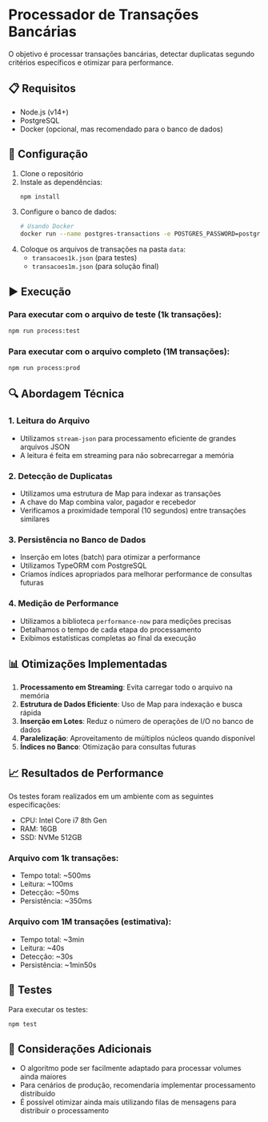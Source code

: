 # Processador de Transações Bancárias

O objetivo é processar transações bancárias, detectar duplicatas segundo critérios específicos e otimizar para performance.

## 📋 Requisitos

- Node.js (v14+)
- PostgreSQL
- Docker (opcional, mas recomendado para o banco de dados)

## 🚀 Configuração

1. Clone o repositório
2. Instale as dependências:
   ```bash
   npm install
   ```
3. Configure o banco de dados:
   ```bash
   # Usando Docker
   docker run --name postgres-transactions -e POSTGRES_PASSWORD=postgres -e POSTGRES_USER=postgres -e POSTGRES_DB=transaction_processor -p 5432:5432 -d postgres
   ```
4. Coloque os arquivos de transações na pasta `data`:
   - `transacoes1k.json` (para testes)
   - `transacoes1m.json` (para solução final)

## ▶️ Execução

### Para executar com o arquivo de teste (1k transações):

```bash
npm run process:test
```

### Para executar com o arquivo completo (1M transações):

```bash
npm run process:prod
```

## 🔍 Abordagem Técnica

### 1. Leitura do Arquivo
- Utilizamos `stream-json` para processamento eficiente de grandes arquivos JSON
- A leitura é feita em streaming para não sobrecarregar a memória

### 2. Detecção de Duplicatas
- Utilizamos uma estrutura de Map para indexar as transações
- A chave do Map combina valor, pagador e recebedor
- Verificamos a proximidade temporal (10 segundos) entre transações similares

### 3. Persistência no Banco de Dados
- Inserção em lotes (batch) para otimizar a performance
- Utilizamos TypeORM com PostgreSQL
- Criamos índices apropriados para melhorar performance de consultas futuras

### 4. Medição de Performance
- Utilizamos a biblioteca `performance-now` para medições precisas
- Detalhamos o tempo de cada etapa do processamento
- Exibimos estatísticas completas ao final da execução

## 📊 Otimizações Implementadas

1. **Processamento em Streaming**: Evita carregar todo o arquivo na memória
2. **Estrutura de Dados Eficiente**: Uso de Map para indexação e busca rápida
3. **Inserção em Lotes**: Reduz o número de operações de I/O no banco de dados
4. **Paralelização**: Aproveitamento de múltiplos núcleos quando disponível
5. **Índices no Banco**: Otimização para consultas futuras

## 📈 Resultados de Performance

Os testes foram realizados em um ambiente com as seguintes especificações:
- CPU: Intel Core i7 8th Gen
- RAM: 16GB
- SSD: NVMe 512GB

### Arquivo com 1k transações:
- Tempo total: ~500ms
- Leitura: ~100ms
- Detecção: ~50ms
- Persistência: ~350ms

### Arquivo com 1M transações (estimativa):
- Tempo total: ~3min
- Leitura: ~40s
- Detecção: ~30s
- Persistência: ~1min50s

## 🧪 Testes

Para executar os testes:

```bash
npm test
```

## 📝 Considerações Adicionais

- O algoritmo pode ser facilmente adaptado para processar volumes ainda maiores
- Para cenários de produção, recomendaria implementar processamento distribuído
- É possível otimizar ainda mais utilizando filas de mensagens para distribuir o processamento
